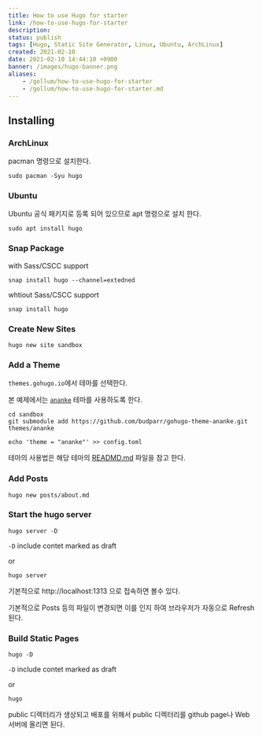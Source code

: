 ```yaml
---
title: How to use Hugo for starter
link: /how-to-use-hugo-for-starter
description: 
status: publish
tags: [Hugo, Static Site Generator, Linux, Ubuntu, ArchLinux]
created: 2021-02-10
date: 2021-02-10 14:44:10 +0900
banner: /images/hugo-banner.png
aliases:
    - /gollum/how-to-use-hugo-for-starter
    - /gollum/how-to-use-hugo-for-starter.md
---
```


## Installing

### ArchLinux
pacman 명령으로 설치한다. 

```
sudo pacman -Syu hugo
```

### Ubuntu
Ubuntu 공식 패키지로 등록 되어 있으므로 apt 명령으로 설치 한다.
```
sudo apt install hugo
```

### Snap Package

with Sass/CSCC support
```
snap install hugo --channel=extedned
```

whtiout Sass/CSCC support
```
snap install hugo
```

### Create New Sites


```
hugo new site sandbox
```

### Add a Theme

`themes.gohugo.io`에서 테마를 선택한다. 

본 예제에서는 [`ananke`](https://github.com/budparr/gohugo-theme-ananke.git) 테마를 사용하도록 한다. 

```
cd sandbox
git submodule add https://github.com/budparr/gohugo-theme-ananke.git themes/ananke

echo 'theme = "ananke"' >> config.toml
```


테마의 사용법은 해당 테마의 [READMD.md](https://github.com/theNewDynamic/gohugo-theme-ananke/blob/master/README.md) 파일을 참고 한다.

### Add Posts

```
hugo new posts/about.md
```

### Start the hugo server

```
hugo server -D
```

`-D` include contet marked as draft

or 

```
hugo server
```

기본적으로 http://localhost:1313 으로 접속하면 볼수 있다. 


기본적으로 Posts 등의 파일이 변경되면 이를 인지 하여 브라우저가 자동으로 Refresh 된다. 


### Build Static Pages

```
hugo -D
```
`-D` include contet marked as draft

or 

```
hugo
```


public 디렉터리가 생상되고 배포를 위해서 public 디렉터리를 github page나 Web 서버에 올리면 된다.